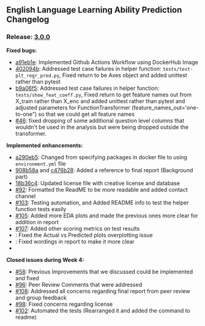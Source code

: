 ## English Language Learning Ability Prediction Changelog
### Release: [3.0.0](https://github.com/UBC-MDS/522-workflows-group-18/tree/3.0.0)

**Fixed bugs:**

- [a91eb1e](https://github.com/UBC-MDS/522-workflows-group-18/commit/a91eb1ecea2219b42b30e21bcca8a1023e690cf6): Implemented Github Actions Workflow using DockerHub Image 
- [402094b](https://github.com/UBC-MDS/522-workflows-group-18/commit/402094b8f906e4f92f0cd9ec749b27f19481eafd): Addressed test case failures in helper function: `tests/test-plt_regr_pred.py`, Fixed return to be Axes object and added unittest rather than pytest
- [b9a06f5](https://github.com/UBC-MDS/522-workflows-group-18/commit/b9a06f5875ca940933eeb148d9a5aa6dd6568d55): Addressed test case failures in helper function: `tests/show_feat_coeff.py`, Fixed return to get feature names out from X_train rather than X_enc and added unittest rather than pytest and adjusted parameters for FunctionTransformer (feature_names_out='one-to-one") so that we could get all feature names 
- [\#46](https://github.com/UBC-MDS/522-workflows-group-18/pull/47/commits): fixed dropping of some additional question level columns that wouldn't be used in the analysis but were being dropped outside the transformer.


**Implemented enhancements:**

- [a290eb5](https://github.com/UBC-MDS/522-workflows-group-18/commit/a290eb55db4eba745c33db6f36c8456a35647503): Changed from specifying packages in docker file to using `environment.yml` file 
- [908b58a](https://github.com/UBC-MDS/522-workflows-group-18/pull/101/commits/908b58a4099f6f096f24eae080992fc74165ae95) and [c476b28](https://github.com/UBC-MDS/522-workflows-group-18/pull/101/commits/c476b28c8e5e79e7187c707f4e85415da07485ca): Added a reference to final report (Background part)
- [18b36c4](https://github.com/UBC-MDS/522-workflows-group-18/pull/99/commits/18b36c4ffed23ca2d4e8848275de6c9f1dd5e417): Updated license file with creative license and database
- [\#92](https://github.com/UBC-MDS/522-workflows-group-18/pull/92): Formatted the ReadME to be more readable and added contact channel
- [\#103](https://github.com/UBC-MDS/522-workflows-group-18/pull/103/files): Testing automation, and Added README info to test the helper function tests easily 
- [\#105](https://github.com/UBC-MDS/522-workflows-group-18/pull/105/files): Added more EDA plots and made the previous ones more clear for addition in report
- [\#107](https://github.com/UBC-MDS/522-workflows-group-18/pull/107/files): Added other scoring metrics on test results 
- [](): Fixed the Actual vs Predicted plots overplotting issue 
- [](): Fixed wordings in report to make it more clear 
- 

**Closed issues during Week 4:**

- [\#58](https://github.com/UBC-MDS/522-workflows-group-18/issues/58): Previous Improvements that we discussed could be implemented and fixed  
- [\#96](https://github.com/UBC-MDS/522-workflows-group-18/issues/96): Peer Review Comments that were addressed 
- [\#108](https://github.com/UBC-MDS/522-workflows-group-18/issues/108): Addressed all concerns regarding final report from peer review and group feedback
- [\#98](https://github.com/UBC-MDS/522-workflows-group-18/issues/98): Fixed concerns regarding license
- [\#102](https://github.com/UBC-MDS/522-workflows-group-18/issues/102): Automated the tests (Rearranged it and added the command to readme)
